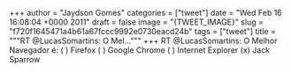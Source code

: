 
+++
author = "Jaydson Gomes"
categories = ["tweet"]
date = "Wed Feb 16 16:08:04 +0000 2011"
draft = false
image = "{TWEET_IMAGE}"
slug = "f720f1645471a4b61a67fccc9992e0730eacd24b"
tags = ["tweet"]
title = """RT @LucasSomartins: O Mel..."""
+++
RT @LucasSomartins: O Melhor Navegador é:
( ) Firefox
( ) Google Chrome
( ) Internet Explorer
(x) Jack Sparrow
